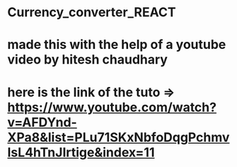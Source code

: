 # Currency_converter_REACT
# made this with the help of a youtube video by hitesh chaudhary 
# here is the link of the tuto => https://www.youtube.com/watch?v=AFDYnd-XPa8&list=PLu71SKxNbfoDqgPchmvIsL4hTnJIrtige&index=11
